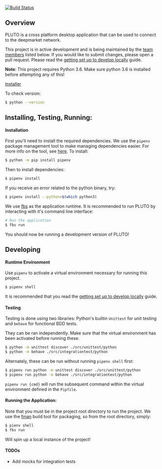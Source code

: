 [![Build Status](https://travis-ci.org/deepmarket/PLUTO.svg?branch=develop)](https://travis-ci.org/deepmarket/PLUTO)

## Overview

PLUTO is a cross platform desktop application that can be used to connect to the deepmarket network.

This project is in active development and is being maintained by the [team members](#team-members) listed below.
If you would like to submit changes, please open a pull request. Please read the [getting set up to develop locally](https://github.com/deepmarket/PLUTO/wiki/Setting-up-deepmarket's-api-backend-for-local-development) guide.



**Note**: This project requires Python 3.6. Make sure python 3.6 is installed before attempting any of this!

[Installer](https://www.python.org/downloads/release/python-366/)

To check version:

```bash
$ python --version
```

## Installing, Testing, Running:

#### Installation

First you'll need to install the required dependencies.  We use the `pipenv` package management tool to make managing dependencies easier.  For more info on the tool, see [here](https://docs.pipenv.org/en/latest/basics/).  To install:
```bash
$ python -m pip install pipenv
```

Then to install dependencies:

```bash
$ pipenv install
```

If you receive an error related to the python binary, try:

```bash
$ pipenv install --python=$(which python3)
```

We use [fbs](https://github.com/mherrmann/fbs) as the application runtime.
It is recommended to run PLUTO by interacting with it's command line interface:

```bash
# Run the application
$ fbs run
```
You should now be running a development version of PLUTO!

## Developing

#### Runtime Environment

Use `pipenv` to activate a virtual environment necessary for running this project.  

```bash
$ pipenv shell
```

It is recommended that you read the [getting set up to develop locally](https://github.com/deepmarket/PLUTO/wiki/Setting-up-deepmarket's-api-backend-for-local-development) guide.


#### Testing

Testing is done using two libraries: Python's builtin `Unittest` for unit testing and `behave` for functional BDD tests.

They can be ran independently.  Make sure that the virtual environment has been activated before running these.

```bash
$ python -m unittest discover ./src/unittest/python
$ python -m behave ./src/integrationtest/python
```

Alternately, these can be run without running `pipenv shell` first:
```bash
$ pipenv run python -m unittest discover ./src/unittest/python
$ pipenv run python -m behave ./src/integrationtest/python
```

`pipenv run {cmd}`  will run the subsequent command within the virtual environment defined in the `Pipfile`.

#### Running the Application:

Note that you must be in the project root directory to run the project.  We use the [fman](https://build-system.fman.io/manual/) build tool for packaging, so from the root directory, simply: 

```bash
$ pienv shell
$ fbs run
```

Will spin up a local instance of the project!


#### TODOs
- Add mocks for integration tests
